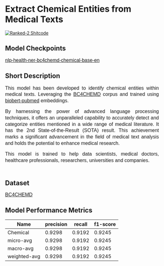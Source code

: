 # Extract Chemical Entities from Medical Texts
[![Ranked-2 Shitcode](https://img.shields.io/badge/Ranked_2-Named_Entity_Recognition_(NER)_on_BC4CHEMD-blue)](https://paperswithcode.com/sota/named-entity-recognition-on-bc4chemd)

## Model Checkpoints
<p><span style="font-family: &quot;IBM Plex Sans&quot;, sans-serif; font-size: 16px;"><a href="https://huggingface.co/aimped/nlp-health-ner-bc4chemd-chemical-base-en">nlp-health-ner-bc4chemd-chemical-base-en</a></span></p>

## Short Description
<p style="line-height: 1.3; text-align: justify;"><span style="font-family: &quot;IBM Plex Sans&quot;, sans-serif; font-size: 16px;">This model has been developed to identify chemical entities within medical texts. Leveraging the <a href="https://github.com/cambridgeltl/MTL-Bioinformatics-2016/tree/master/data">BC4CHEMD</a> corpus and trained using <a href="https://github.com/dmis-lab/biobert">biobert-pubmed</a> embeddings. </span></p>
<p style="line-height: 1.3; text-align: justify;"><span style="font-family: &quot;IBM Plex Sans&quot;, sans-serif; font-size: 16px;">By harnessing the power of advanced language processing techniques, it offers an unparalleled capability to accurately detect and categorize entities mentioned in a wide range of medical literature. It has the 2nd State-of-the-Result (SOTA) result. This achievement marks a significant advancement in the field of medical text analysis and holds the potential to enhance medical research.</span></p>
<p style="line-height: 1.3; text-align: justify;"><span style="font-family: &quot;IBM Plex Sans&quot;, sans-serif; font-size: 16px;">This model is trained to help data scientists, medical doctors, healthcare professionals, researchers, universities and companies.<br><br></span></p>

## Dataset
<p><span style="font-family: &quot;IBM Plex Sans&quot;, sans-serif; font-size: 16px;"><a href="https://biocreative.bioinformatics.udel.edu/resources/biocreative-iv/chemdner-corpus/">BC4CHEMD</a></span></p>

## Model Performance Metrics
| Name         | precision | recall | f1-score |
|--------------|-----------|--------|----------|
| Chemical     | 0.9298    | 0.9192 | 0.9245   |
| micro-avg    | 0.9298    | 0.9192 | 0.9245   |
| macro-avg    | 0.9298    | 0.9192 | 0.9245   |
| weighted-avg | 0.9298    | 0.9192 | 0.9245   |